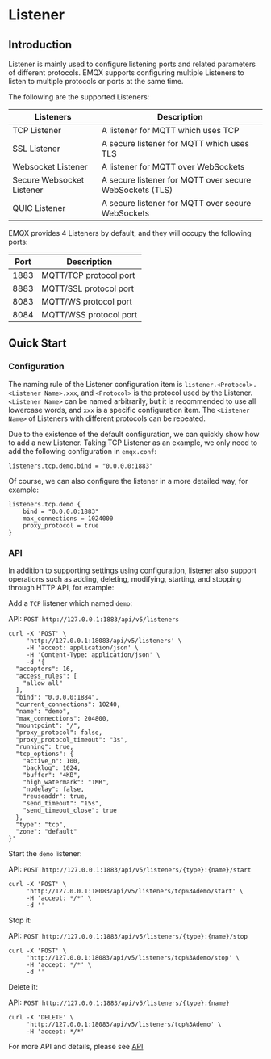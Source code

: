 # Listener

## Introduction

Listener is mainly used to configure listening ports and related parameters of different protocols. EMQX supports configuring multiple Listeners to listen to multiple protocols or ports at the same time.

The following are the supported Listeners:

| Listeners                 | Description                                             |
| ------------------------- | ------------------------------------------------------- |
| TCP Listener              | A listener for MQTT which uses TCP                      |
| SSL Listener              | A secure listener for MQTT which uses TLS               |
| Websocket Listener        | A listener for MQTT over WebSockets                     |
| Secure Websocket Listener | A secure listener for MQTT over secure WebSockets (TLS) |
| QUIC Listener             | A secure listener for MQTT over secure WebSockets       |

EMQX provides 4 Listeners by default, and they will occupy the following ports:

| Port            | Description             |
| ----------------| ----------------------- |
| 1883            | MQTT/TCP protocol port  |
| 8883            | MQTT/SSL protocol port  |
| 8083            | MQTT/WS protocol port   |
| 8084            | MQTT/WSS protocol port  |

## Quick Start

### Configuration

The naming rule of the Listener configuration item is `listener.<Protocol>.<Listener Name>.xxx`, and `<Protocol>` is the protocol used by the Listener. `<Listener Name>` can be named arbitrarily, but it is recommended to use all lowercase words, and `xxx` is a specific configuration item. The `<Listener Name>` of Listeners with different protocols can be repeated.

Due to the existence of the default configuration, we can quickly show how to add a new Listener. Taking TCP Listener as an example, we only need to add the following configuration in `emqx.conf`:

```
listeners.tcp.demo.bind = "0.0.0.0:1883"
```


Of course, we can also configure the listener in a more detailed way, for example:

```
listeners.tcp.demo {
    bind = "0.0.0.0:1883"
    max_connections = 1024000
    proxy_protocol = true
}
```

### API

In addition to supporting settings using configuration, listener also support operations such as adding, deleting, modifying, starting, and stopping through HTTP API, for example:

Add a `TCP` listener which named `demo`:

API: `POST http://127.0.0.1:1883/api/v5/listeners`

```
curl -X 'POST' \
     'http://127.0.0.1:18083/api/v5/listeners' \
     -H 'accept: application/json' \
     -H 'Content-Type: application/json' \
     -d '{
  "acceptors": 16,
  "access_rules": [
    "allow all"
  ],
  "bind": "0.0.0.0:1884",
  "current_connections": 10240,
  "name": "demo",
  "max_connections": 204800,
  "mountpoint": "/",
  "proxy_protocol": false,
  "proxy_protocol_timeout": "3s",
  "running": true,
  "tcp_options": {
    "active_n": 100,
    "backlog": 1024,
    "buffer": "4KB",
    "high_watermark": "1MB",
    "nodelay": false,
    "reuseaddr": true,
    "send_timeout": "15s",
    "send_timeout_close": true
  },
  "type": "tcp",
  "zone": "default"
}'
```

Start the `demo` listener:

API: `POST http://127.0.0.1:1883/api/v5/listeners/{type}:{name}/start`

```
curl -X 'POST' \
     'http://127.0.0.1:18083/api/v5/listeners/tcp%3Ademo/start' \
     -H 'accept: */*' \
     -d ''
```

Stop it:

API: `POST http://127.0.0.1:1883/api/v5/listeners/{type}:{name}/stop`


```
curl -X 'POST' \
     'http://127.0.0.1:18083/api/v5/listeners/tcp%3Ademo/stop' \
     -H 'accept: */*' \
     -d ''
```

Delete it:

API: `POST http://127.0.0.1:1883/api/v5/listeners/{type}:{name}`


```
curl -X 'DELETE' \
     'http://127.0.0.1:18083/api/v5/listeners/tcp%3Ademo' \
     -H 'accept: */*'
```

For more API and details, please see [API](./admin/api.md)
